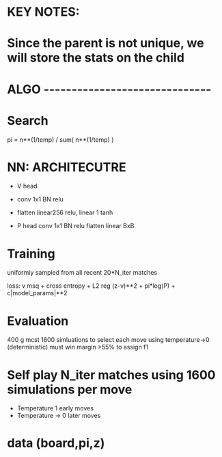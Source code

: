 # KEY NOTES:
# Since the parent is not unique, we will store the stats on the child



# ALGO ------------------------------

# Search
pi = n**(1/temp) / sum( n**(1/temp) )

# NN: ARCHITECUTRE
* V head
* conv 1x1 BN relu 
* flatten linear256 relu, linear 1 tanh

* P head
conv 1x1 BN relu flatten linear BxB

# Training
uniformly sampled from all recent 20*N_iter matches

loss: v msq + cross entropy + L2 reg
(z-v)**2 + pi*log(P) + c|model_params|**2
# Evaluation
400 g
mcst 1600 simluations to select each move using temperature->0 (deterministic)
must win margin >55% to assign f1

# Self play N_iter matches using 1600 simulations per move
* Temperature 1 early moves
* Temperature -> 0 later moves
# data (board,pi,z)
